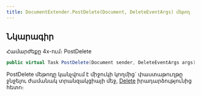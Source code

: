 ```yaml
---
title: DocumentExtender.PostDelete(Document, DeleteEventArgs) մեթոդ
---
```


## Նկարագիր

Համարժեքը 4x-ում։ PostDelete

```c#
public virtual Task PostDelete(Document sender, DeleteEventArgs args)
```

PostDelete մեթոդը կանչվում է միջուկի կողմից` փաստաթուղթը ջնջելու ժամանակ տրանզակցիայի մեջ, [Delete](https://armsoft.github.io/as4x-docs/HTM/ProgrGuide/ScriptProcs/Delete.html) իրադարձությունից հետո։ 

